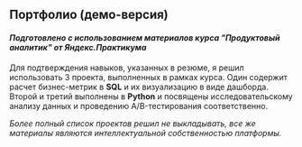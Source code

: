 ## Портфолио (демо-версия)
#### *Подготовлено с использованием материалов курса "Продуктовый аналитик" от Яндекс.Практикума*
Для подтверждения навыков, указанных в резюме, я решил использовать 3 проекта, выполненных в рамках курса. Один содержит расчет бизнес-метрик в **SQL** и их визуализацию в виде дашборда. Второй и третий выполнены в **Python** и посвящены исследовательскому анализу данных и проведению A/B-тестирования соответственно.

*Более полный список проектов решил не выкладывать, все же материалы являются интеллектуальной собственностью платформы.*
